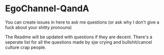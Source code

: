 # EgoChannel-QandA
You can create issues in here to ask me questions (or ask why I don't give a fuck about your shitty pronouns)

The Readme will be updated with questions if they are decent.
There's a seperate list for all the questions made by sjw crying and bullshit/cancel culture crap people.
